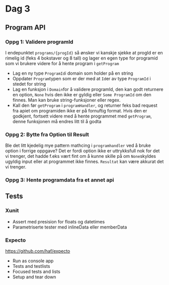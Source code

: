 # Dag 3

## Program API

### Oppg 1: Validere programId
I endepunktet `programs/{progId}` så ønsker vi kanskje sjekke at progId er en rimelig id (feks 4 bokstaver og 8 tall) og lager en egen type for programid som vi brukere videre for å hente program i `getProgram`
* Lag en ny type `ProgramId`i domain som holder på en string
* Oppdater `Program`typen som er der med at `Id`er av type `ProgramId` i stedet for string
* Lag en funksjon i `Domain`for å validere programId, den kan godt returnere en option, `None` hvis den ikke er gyldig eller `Some ProgramId` om den finnes. Man kan bruke string-funksjoner eller regex.
* Kall den før `getProgram` i `programHandler`, og returner feks bad request fra apiet om programiden ikke er på fornuftig format. Hvis den er godkjent, fortsett videre med å hente programmet med `getProgram`, denne funksjonen må endres litt til å godta 

### Oppg 2: Bytte fra Option til Result
Ble det litt kjedelig mye pattern mathcing i `programhandler` ved å bruke option i forrige oppgave? Det er fordi option ikke er uttrykksfull nok for det vi trenger, det hadde f.eks vært fint om å kunne skille på om `None`skyldes ugyldig input eller at programmet ikke finnes. `Resultat` kan være akkurat det vi trenger.

### Oppg 3: Hente programdata fra et annet api

## Tests

### Xunit

* Assert med presision for floats og datetimes
* Parametriserte tester med inlineData eller memberData

### Expecto
https://github.com/haf/expecto

* Run as console app
* Tests and testlists
* Focused tests and lists
* Setup and tear down
